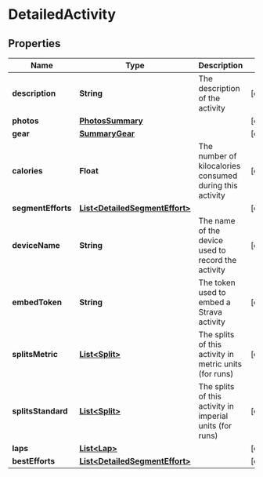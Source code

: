 
# DetailedActivity

## Properties
Name | Type | Description | Notes
------------ | ------------- | ------------- | -------------
**description** | **String** | The description of the activity |  [optional]
**photos** | [**PhotosSummary**](PhotosSummary.md) |  |  [optional]
**gear** | [**SummaryGear**](SummaryGear.md) |  |  [optional]
**calories** | **Float** | The number of kilocalories consumed during this activity |  [optional]
**segmentEfforts** | [**List&lt;DetailedSegmentEffort&gt;**](DetailedSegmentEffort.md) |  |  [optional]
**deviceName** | **String** | The name of the device used to record the activity |  [optional]
**embedToken** | **String** | The token used to embed a Strava activity |  [optional]
**splitsMetric** | [**List&lt;Split&gt;**](Split.md) | The splits of this activity in metric units (for runs) |  [optional]
**splitsStandard** | [**List&lt;Split&gt;**](Split.md) | The splits of this activity in imperial units (for runs) |  [optional]
**laps** | [**List&lt;Lap&gt;**](Lap.md) |  |  [optional]
**bestEfforts** | [**List&lt;DetailedSegmentEffort&gt;**](DetailedSegmentEffort.md) |  |  [optional]



